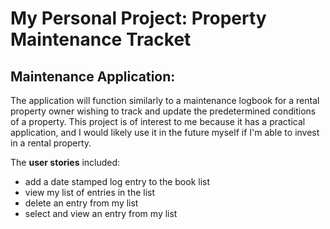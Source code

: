# My Personal Project: Property Maintenance Tracket

## Maintenance Application:

The application will function similarly to a maintenance logbook for a rental property owner wishing 
to track and update the predetermined conditions of a property. This project is of interest to me because 
it has a practical application, and I would likely use it in the future myself 
if I'm able to invest in a rental property.


The **user stories** included:
- add a date stamped log entry to the book list
- view my list of entries in the list
- delete an entry from my list
- select and view an entry from my list

